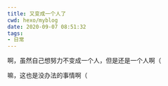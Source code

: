 ```yaml
---
title: 又变成一个人了
cwd: hexo/myblog
date: 2020-09-07 08:51:32
tags:
- 日常
---
```


啊，虽然自己想努力不变成一个人，但是还是一个人啊（

嘛，这也是没办法的事情啊（

